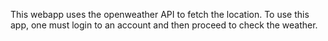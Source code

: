 This webapp uses the openweather API to fetch the location. To use this app, one must login to an account and then proceed to check the weather.
